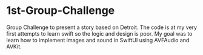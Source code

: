 # 1st-Group-Challenge
Group Challenge to present a story based on Detroit.
The code is at my very first attempts to learn swift so the logic and design is poor.
My goal was to learn how to implement images and sound in SwiftUI using AVFAudio and AVKit.
